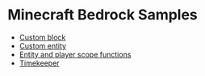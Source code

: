 # Minecraft Bedrock Samples

- [Custom block](./custom_block/README.md)
- [Custom entity](./custom_entity/README.md)
- [Entity and player scope functions](./scope_tick/README.md)
- [Timekeeper](./timekeeper/README.md)
